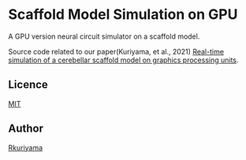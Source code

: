 Scaffold Model Simulation on GPU
====
A GPU version neural circuit simulator on a scaffold model.

Source code related to our paper(Kuriyama, et al., 2021) [Real-time simulation of a cerebellar scaffold model on graphics processing units](https://www.frontiersin.org/articles/10.3389/fncel.2021.623552/abstract).


## Licence

[MIT](https://github.com/Rkuriyama/Cerebellar-Scaffold-Model-Simulation-on-GPU/blob/master/LICENSE)

## Author
[Rkuriyama](https://github.com/Rkuriyama)
